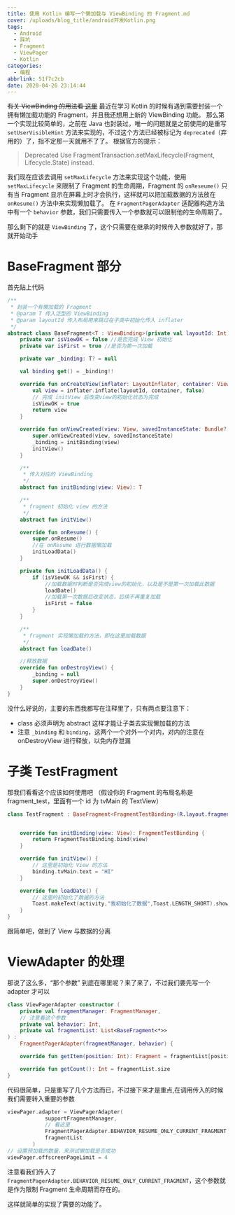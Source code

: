 ```yaml
---
title: 使用 Kotlin 编写一个懒加载与 ViewBinding 的 Fragment.md
cover: /uploads/blog_title/android开发Kotlin.png
tags:
  - Android
  - 踩坑
  - Fragment
  - ViewPager
  - Kotlin
categories:
  - 编程
abbrlink: 51f7c2cb
date: 2020-04-26 23:14:44
---
```


~~有关 ViewBinding 的用法看 [这里](https://developer.android.google.cn/topic/libraries/view-binding)~~
最近在学习 Kotlin 的时候有遇到需要封装一个拥有懒加载功能的 Fragment，并且我还想用上新的 ViewBinding 功能。
那么第一个实现比较简单的，之前在 Java 也封装过，唯一的问题就是之前使用的是重写 `setUserVisibleHint` 方法来实现的，不过这个方法已经被标记为 `deprecated`（弃用的）了，指不定那一天就用不了了。
根据官方的提示：

> Deprecated
> Use FragmentTransaction.setMaxLifecycle(Fragment, Lifecycle.State) instead.

我们现在应该去调用 `setMaxLifecycle` 方法来实现这个功能，使用 `setMaxLifecycle` 来限制了 Fragment 的生命周期，Fragment 的 `onReseume()` 只有当 Fragment 显示在屏幕上时才会执行，这样就可以把加载数据的方法放在 `onResume()` 方法中来实现懒加载了。
在 `FragmentPagerAdapter` 适配器构造方法中有一个 `behavior` 参数，我们只需要传入一个参数就可以限制他的生命周期了。

那么剩下的就是 `ViewBinding` 了，这个只需要在继承的时候传入参数就好了，那就开始动手

# BaseFragment 部分

首先贴上代码

```Kotlin
/**
 * 封装一个有懒加载的 Fragment
 * @param T 传入泛型的 ViewBinding
 * @param layoutId 传入布局用来跳过在子类中初始化传入 inflater
 */
abstract class BaseFragment<T : ViewBinding>(private val layoutId: Int) : Fragment(layoutId) {
    private var isViewOK = false //是否完成 View 初始化
    private var isFirst = true //是否为第一次加载

    private var _binding: T? = null

    val binding get() = _binding!!

    override fun onCreateView(inflater: LayoutInflater, container: ViewGroup?, savedInstanceState: Bundle?): View? {
        val view = inflater.inflate(layoutId, container, false)
        // 完成 initView 后改变view的初始化状态为完成
        isViewOK = true
        return view
    }

    override fun onViewCreated(view: View, savedInstanceState: Bundle?) {
        super.onViewCreated(view, savedInstanceState)
        _binding = initBinding(view)
        initView()
    }

    /**
     * 传入对应的 ViewBinding
     */
    abstract fun initBinding(view: View): T

    /**
     * fragment 初始化 view 的方法
     */
    abstract fun initView()

    override fun onResume() {
        super.onResume()
        //在 onResume 进行数据懒加载
        initLoadData()
    }

    private fun initLoadData() {
        if (isViewOK && isFirst) {
            //加载数据时判断是否完成view的初始化，以及是不是第一次加载此数据
            loadDate()
            //加载第一次数据后改变状态，后续不再重复加载
            isFirst = false
        }
    }

    /**
     * fragment 实现懒加载的方法，即在这里加载数据
     */
    abstract fun loadDate()

    //释放数据
    override fun onDestroyView() {
        _binding = null
        super.onDestroyView()
    }
}
```

没什么好说的，主要的东西我都写在注释里了，只有两点要注意下：

- class 必须声明为 abstract 这样才能让子类去实现懒加载的方法
- 注意 `_binding` 和 `binding`，这两个一个对外一个对内，对内的注意在 onDestroyView 进行释放，以免内存泄漏

# 子类 TestFragment

那我们看看这个应该如何使用吧
（假设你的 Fragment 的布局名称是 fragment_test，里面有一个 id 为 tvMain 的 TextView）

```Kotlin
class TestFragment : BaseFragment<FragmentTestBinding>(R.layout.fragment_test) {


    override fun initBinding(view: View): FragmentTestBinding {
        return FragmentTestBinding.bind(view)
    }

    override fun initView() {
        // 这里是初始化 View 的方法
        binding.tvMain.text = "HI"
    }

    override fun loadDate() {
        // 这里的初始化了数据的方法
        Toast.makeText(activity,"我初始化了数据",Toast.LENGTH_SHORT).show()
    }
}
```

跟简单吧，做到了 View 与数据的分离

# ViewAdapter 的处理

那说了这么多，“那个参数” 到底在哪里呢？来了来了，不过我们要先写一个 adapter 才可以

```Kotlin
class ViewPagerAdapter constructor (
    private val fragmentManager: FragmentManager,
    // 注意看这个参数
    private val behavior: Int,
    private val fragmentList: List<BaseFragment<*>>
) :
    FragmentPagerAdapter(fragmentManager, behavior) {

    override fun getItem(position: Int): Fragment = fragmentList[position]

    override fun getCount(): Int = fragmentList.size
}
```

代码很简单，只是重写了几个方法而已，不过接下来才是重点,在调用传入的时候我们需要转入重要的参数

```Kotlin
viewPager.adapter = ViewPagerAdapter(
            supportFragmentManager,
            // 看这里
            FragmentPagerAdapter.BEHAVIOR_RESUME_ONLY_CURRENT_FRAGMENT,
            fragmentList
        )
// 设置预加载的数量，来测试懒加载是否成功
viewPager.offscreenPageLimit = 4
```

注意看我们传入了 `FragmentPagerAdapter.BEHAVIOR_RESUME_ONLY_CURRENT_FRAGMENT`，这个参数就是作为限制 Fragment 生命周期而存在的。

这样就简单的实现了需要的功能了。

